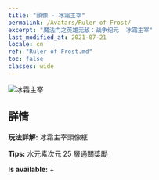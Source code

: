 ```yaml
---
title: "頭像 - 冰霜主宰"
permalink: /Avatars/Ruler of Frost/
excerpt: "魔法门之英雄无敌：战争纪元  冰霜主宰"
last_modified_at: 2021-07-21
locale: cn
ref: "Ruler of Frost.md"
toc: false
classes: wide
---
```

 ![冰霜主宰](/images/a/avatarFrame_38.png)

## 詳情

 **玩法詳解:** 冰霜主宰頭像框 

 **Tips:** 水元素次元 25 層通關獎勵 

 **Is available:**  + 


